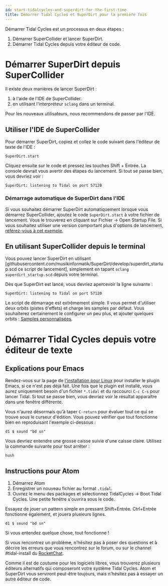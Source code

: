 ```yaml
---
id: start-tidalcycles-and-superdirt-for-the-first-time
title: Démarrer Tidal Cycles et SuperDirt pour la première fois
---
```


Démarrer Tidal Cycles est un processus en deux étapes :

1.  Démarrer SuperCollider et lancer SuperDirt.
2.  Démarrer Tidal Cycles depuis votre éditeur de code.

# Démarrer SuperDirt depuis SuperCollider

Il existe deux manières de lancer SuperDirt :

1.  à l'aide de l'IDE de SuperCollider.
2.  en utilisant l'interpréteur `sclang` dans un terminal.

Pour les nouveaux utilisateurs, nous recommendons de passer par l'IDE.

## Utiliser l'IDE de SuperCollider

Pour démarrer SuperDirt, copiez et collez le code suivant dans l'éditeur
de texte de l'IDE :

`SuperDirt.start`

Cliquez ensuite sur le code et pressez les touches Shift + Entrée. La
console devrait vous avertir des étapes du lancement. Si tout se passe
bien, vous devriez voir :

`SuperDirt: listening to Tidal on port 57120`

### Démarrage automatique de SuperDirt dans l'IDE

Si vous souhaitez démarrer SuperDirt automatiquement lorsque vous
démarrez SuperCollider, ajoutez le code `SuperDirt.start` à votre
fichier de lancement. Vous le trouverez en cliquant sur Fichier -&gt;
Open Startup File. Si vous souhaitez utiliser une version comportant
plus d'options de lancement, [référez-vous à cet
exemple](https://github.com/musikinformatik/SuperDirt/blob/master/superdirt_startup.scd).

## En utilisant SuperCollider depuis le terminal

Vous pouvez lancer SuperDirt en utilisant
\[githubusercontent.com/musikinformatik/SuperDirt/develop/superdirt\_startup.scd
ce script de lancement\], simplement en tapant
`sclang superdirt_startup.scd` depuis votre terminal.

Dès que SuperDirt est lancé, vous devriez apercevoir la ligne suivante :

`SuperDirt: listening to Tidal on port 57120`

Le script de démarrage est extrêmement simple. Il vous permet d'utiliser
deux orbits (pistes d'effets) et charge les samples par défaut. Vous
souhaiterez certainement le configurer un peu plus, et ajouter quelques
orbits : [ Samples personnalisées](/wiki/Custom_Samples "wikilink").

# Démarrer Tidal Cycles depuis votre éditeur de texte

## Explications pour Emacs

Rendez-vous sur la page de [ l'installation pour
Linux](/wiki/Linux_installation "wikilink") pour installer le plugin Emacs, si
ce n'est pas déjà fait. Une fois que le plugin est installé, vous aurez
uniquement besoin d'un fichier `*.tidal` et du raccourci `C-c C-s` pour
lancer Tidal. Si tout se passe bien, vous devriez voir le résultat
apparaître dans une fenêtre différente.

Vous n'aurez désormais qu'à taper `C-return` pour évaluer tout ce qui se
trouve sous le curseur d'édition. Vous pouvez vérifier que tout
fonctionne bien en reproduisant l'exemple ci-dessous :

`d1 $ sound "bd sn"`

Vous devriez entendre une grosse caisse suivie d'une caisse claire.
Utilisez la commande suivante pour tout arrêter :

`hush`

## Instructions pour Atom

1.  Démarrez Atom
2.  Enregistrer un nouveau fichier au format `.tidal`.
3.  Ouvrez le menu des packages et sélectionnez TidalCycles -&gt; Boot
    Tidal Cycles. Une petite fenêtre s'ouvrira sous le code.

Essayez de jouer un pattern simple en pressant Shift+Entrée. Ctrl+Entrée
fonctionne également, et jouera plusieurs lignes.

`d1 $ sound "bd sn"`

Si vous entendez quelque chose, tout fonctionne !

Si vous rencontrez un problème, n'hésitez pas à poser des questions et à
décrire les erreurs que vous rencontrez sur le forum, ou sur le channel
\#tidal-install du [RocketChat](https://talk.lurk.org/channel/tidal).

Comme il est de coutume pour les logiciels libres, vous trouverez
plusieurs éditeurs alternatifs qui composeront votre système Tidal
Cycles. Atom et SuperDirt vous serviront peut-être toujours, mais
n'hésitez pas à essayer un autre éditeur de code.
